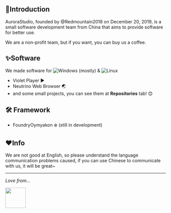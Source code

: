 ## 📖Introduction

AuroraStudio, founded by @Redmountain2018 on December 20, 2019, is a small software development team from China that aims to provide software for better use.

We are a non-profit team, but if you want, you can buy us a coffee.

## ✨Software

We made software for  ![Windows](https://img.shields.io/badge/Windows-placeholder?style=flat-square&logo=microsoft&logoColor=ffffff&labelColor=0078d4&color=0078d4)  (mostly) &  ![Linux](https://img.shields.io/badge/Linux-placeholder?style=flat-square&logo=linux&logoColor=black&color=white)

- Violet Player ▶️ 
- Neutrino Web Browser 🌏
- and some small projects, you can see them at **Repositories** tab! 😊

## 🛠️ Framework

- FoundryOymyakon ❄️ (still in development)

## ❤️Info

We are not good at English, so please understand the language communication problems caused, if you can use Chinese to communicate with us, it will be great~

-----

_Love from..._

<picture>
  <source media="(prefers-color-scheme: dark)" srcset="https://github.com/AuroraStudio-aurorast/.github/assets/59256766/5f56ed53-e4ef-4f56-a7c6-af1c9e690354" height=64>
  <source media="(prefers-color-scheme: light)" srcset="https://github.com/AuroraStudio-aurorast/.github/assets/59256766/22d4fe1c-0066-4726-ab29-b8593b17f123" height=64>
  <img src="https://github.com/AuroraStudio-aurorast/.github/assets/59256766/22d4fe1c-0066-4726-ab29-b8593b17f123" height=64>
</picture>
